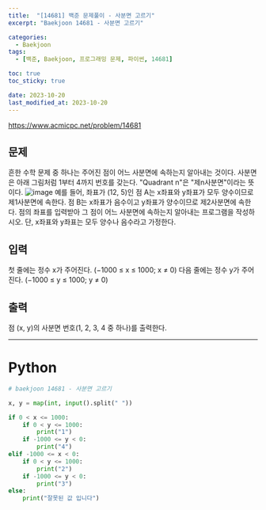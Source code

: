 ```yaml
---
title:  "[14681] 백준 문제풀이 - 사분면 고르기"
excerpt: "Baekjoon 14681 - 사분면 고르기"

categories:
  - Baekjoon
tags:
  - [백준, Baekjoon, 프로그래밍 문제, 파이썬, 14681]

toc: true
toc_sticky: true

date: 2023-10-20
last_modified_at: 2023-10-20
---
```


https://www.acmicpc.net/problem/14681

## 문제 
흔한 수학 문제 중 하나는 주어진 점이 어느 사분면에 속하는지 알아내는 것이다. 사분면은 아래 그림처럼 1부터 4까지 번호를 갖는다. "Quadrant n"은 "제n사분면"이라는 뜻이다.
![image](https://github.com/98tech-savvy/98tech-savvy.github.io/assets/128434645/c1587359-76ad-4e7d-9013-98a60fecac86)
예를 들어, 좌표가 (12, 5)인 점 A는 x좌표와 y좌표가 모두 양수이므로 제1사분면에 속한다. 점 B는 x좌표가 음수이고 y좌표가 양수이므로 제2사분면에 속한다.
점의 좌표를 입력받아 그 점이 어느 사분면에 속하는지 알아내는 프로그램을 작성하시오. 단, x좌표와 y좌표는 모두 양수나 음수라고 가정한다.

## 입력
첫 줄에는 정수 x가 주어진다. (−1000 ≤ x ≤ 1000; x ≠ 0) 다음 줄에는 정수 y가 주어진다. (−1000 ≤ y ≤ 1000; y ≠ 0)

## 출력
점 (x, y)의 사분면 번호(1, 2, 3, 4 중 하나)를 출력한다.

------------------------

# Python

```py
# baekjoon 14681 - 사분면 고르기

x, y = map(int, input().split(" "))

if 0 < x <= 1000:
    if 0 < y <= 1000:
        print("1")
    if -1000 <= y < 0:
        print("4")
elif -1000 <= x < 0:
    if 0 < y <= 1000:
        print("2")
    if -1000 <= y < 0:
        print("3")
else:
    print("잘못된 값 입니다")

```